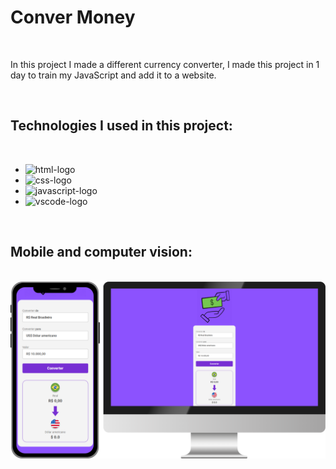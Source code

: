 <h1>Conver Money</h1>
<br>
<p>In this project I made a different currency converter, I made this project in 1 day to train my JavaScript and add it to a website.</p>
<br>
<h2>Technologies I used in this project:</h2>
<br>
<ul>
  <li><img src="https://img.shields.io/badge/HTML5-E34F26?style=for-the-badge&logo=html5&logoColor=white" alt="html-logo" /></li>
  <li><img src="https://img.shields.io/badge/CSS3-1572B6?style=for-the-badge&logo=css3&logoColor=white" alt="css-logo" /></li>
  <li><img src="https://img.shields.io/badge/JavaScript-323330?style=for-the-badge&logo=javascript&logoColor=F7DF1E" alt="javascript-logo" /></li>
  <li><img src="https://img.shields.io/badge/Visual_Studio_Code-0078D4?style=for-the-badge&logo=visual%20studio%20code&logoColor=white" alt="vscode-logo" /></li>
</ul>
<br>
<h2>Mobile and computer vision:</h2>
<br>
<img src="https://github.com/guilhermeguariniello/Convert-Money/blob/master/assets/convert-coins-img-computer&mobile_visions.png?raw=true" alt="computer-and-mobile-vision-img" />
